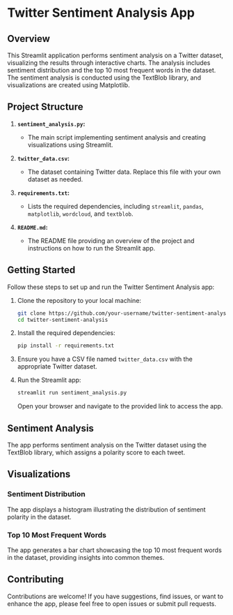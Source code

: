 # Twitter Sentiment Analysis App

## Overview

This Streamlit application performs sentiment analysis on a Twitter dataset, visualizing the results through interactive charts. The analysis includes sentiment distribution and the top 10 most frequent words in the dataset. The sentiment analysis is conducted using the TextBlob library, and visualizations are created using Matplotlib.

## Project Structure

1. **`sentiment_analysis.py`:**
   - The main script implementing sentiment analysis and creating visualizations using Streamlit.

2. **`twitter_data.csv`:**
   - The dataset containing Twitter data. Replace this file with your own dataset as needed.

3. **`requirements.txt`:**
   - Lists the required dependencies, including `streamlit`, `pandas`, `matplotlib`, `wordcloud`, and `textblob`.

4. **`README.md`:**
   - The README file providing an overview of the project and instructions on how to run the Streamlit app.

## Getting Started

Follow these steps to set up and run the Twitter Sentiment Analysis app:

1. Clone the repository to your local machine:
   ```bash
   git clone https://github.com/your-username/twitter-sentiment-analysis.git
   cd twitter-sentiment-analysis
   ```

2. Install the required dependencies:
   ```bash
   pip install -r requirements.txt
   ```

3. Ensure you have a CSV file named `twitter_data.csv` with the appropriate Twitter dataset.

4. Run the Streamlit app:
   ```bash
   streamlit run sentiment_analysis.py
   ```

   Open your browser and navigate to the provided link to access the app.

## Sentiment Analysis

The app performs sentiment analysis on the Twitter dataset using the TextBlob library, which assigns a polarity score to each tweet.

## Visualizations

### Sentiment Distribution

The app displays a histogram illustrating the distribution of sentiment polarity in the dataset.

### Top 10 Most Frequent Words

The app generates a bar chart showcasing the top 10 most frequent words in the dataset, providing insights into common themes.



## Contributing

Contributions are welcome! If you have suggestions, find issues, or want to enhance the app, please feel free to open issues or submit pull requests.

